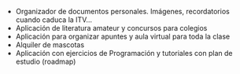 - Organizador de documentos personales. Imágenes, recordatorios cuando caduca la ITV...
- Aplicación de literatura amateur y concursos para colegios
- Aplicación para organizar apuntes y aula virtual para toda la clase
- Alquiler de mascotas
- Aplicación con ejercicios de Programación y tutoriales con plan de estudio (roadmap)
